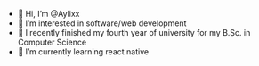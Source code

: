 - 👋 Hi, I’m @Aylixx
- 👀 I’m interested in software/web development
- 🌱 I recently finished my fourth year of university for my B.Sc. in Computer Science
- 💞️ I’m currently learning react native

<!---
Aylixx/Aylixx is a ✨ special ✨ repository because its `README.md` (this file) appears on your GitHub profile.
You can click the Preview link to take a look at your changes.
--->
